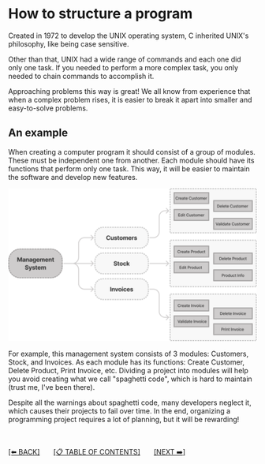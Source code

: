 # How to structure a program

Created in 1972 to develop the UNIX operating system, C inherited UNIX's philosophy, like being case sensitive.

Other than that, UNIX had a wide range of commands and each one did only one task. If you needed to perform a more complex task, you only needed to chain commands to accomplish it.

Approaching problems this way is great! We all know from experience that when a complex problem rises, it is easier to break it apart into smaller and easy-to-solve problems.

## An example

When creating a computer program it should consist of a group of modules. These must be independent one from another. Each module should have its functions that perform only one task. This way, it will be easier to maintain the software and develop new features.

![Drag ](../0-resources/software-structure.png)

For example, this management system consists of 3 modules: Customers, Stock, and Invoices. As each module has its functions: Create Customer, Delete Product, Print Invoice, etc. Dividing a project into modules will help you avoid creating what we call "spaghetti code", which is hard to maintain (trust me, I've been there).

Despite all the warnings about spaghetti code, many developers neglect it, which causes their projects to fail over time. In the end, organizing a programming project requires a lot of planning, but it will be rewarding!

<br><br>
[[⬅️ BACK]](2-reasons-to-learn-c.md)
&nbsp;&nbsp;&nbsp;&nbsp;&nbsp;
[[📋 TABLE OF CONTENTS]](../README.md)
&nbsp;&nbsp;&nbsp;&nbsp;&nbsp;
[[NEXT ➡️]](4-compilation-cycle-in-c.md)
